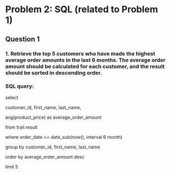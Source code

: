 # Problem 2: SQL (related to Problem 1)

## Question 1
### 1. Retrieve the top 5 customers who have made the highest average order amounts in the last 6 months. The average order amount should be calculated for each customer, and the result should be sorted in descending order.

### SQL query: 

select 	

  customer_id, first_name, last_name,
	
  avg(product_price) as average_order_amount 

from trail.result

where order_date >= date_sub(now(), interval 6 month)

group by customer_id, first_name, last_name

order by average_order_amount desc

limit 5
